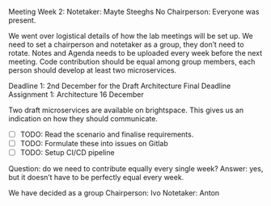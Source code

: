 Meeting Week 2:
Notetaker: Mayte Steeghs
No Chairperson: Everyone was present.

We went over logistical details of how the lab meetings will be set up.
We need to set a chairperson and notetaker as a group, they don’t need to rotate.
Notes and Agenda needs to be uploaded every week before the next meeting.
Code contribution should be equal among group members, each person should develop at least two microservices.

Deadline 1: 2nd December for the Draft Architecture 
Final Deadline Assignment 1: Architecture 16 December

Two draft microservices are available on brightspace. This gives us an indication on how they should communicate.
- [ ] TODO: Read the scenario and finalise requirements. 
- [ ] TODO: Formulate these into issues on Gitlab
- [ ] TODO: Setup CI/CD pipeline

Question: do we need to contribute equally every single week? 
Answer: yes, but it doesn’t have to be perfectly equal every week.

We have decided as a group
Chairperson: Ivo
Notetaker: Anton
